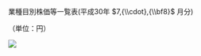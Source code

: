 業種目別株価等一覧表(平成30年 $7,{\\cdot},{\\bf8}$ 月分)

（単位：円）

![](https://www.nta.go.jp/tmp/49d9d231-09ec-42a6-9dca-03e859a2dfea/images/0744558e70473c65afe2b7003c70a0f802b85e946a2a9abb7683df9121326176.jpg)